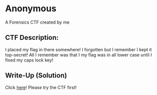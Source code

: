 # Anonymous
A Forensics CTF created by me

## CTF Description:
I placed my flag in there somewhere! I forgotten but I remember I kept it top-secret! All I remember was that I my flag was in all lower case until I fixed my caps lock key!

## Write-Up (Solution)
Click [here](SOLUTION.md)! Please try the CTF first!
